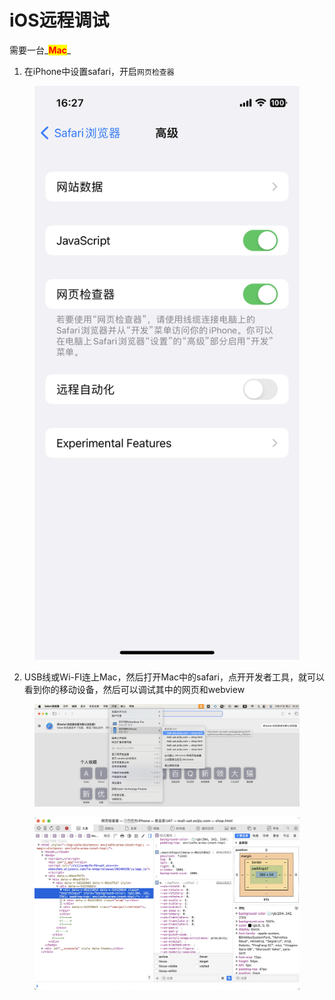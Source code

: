 # iOS远程调试

需要一台_<mark style="color:red;">**Mac**</mark>_

1. 在iPhone中设置safari，开启`网页检查器`

<figure><img src=".gitbook/assets/webview1.PNG" alt="" width="563"><figcaption></figcaption></figure>

2. USB线或Wi-FI连上Mac，然后打开Mac中的safari，点开开发者工具，就可以看到你的移动设备，然后可以调试其中的网页和webview

<figure><img src=".gitbook/assets/webview2.jpg" alt=""><figcaption></figcaption></figure>

<figure><img src=".gitbook/assets/webview3.jpg" alt=""><figcaption></figcaption></figure>
